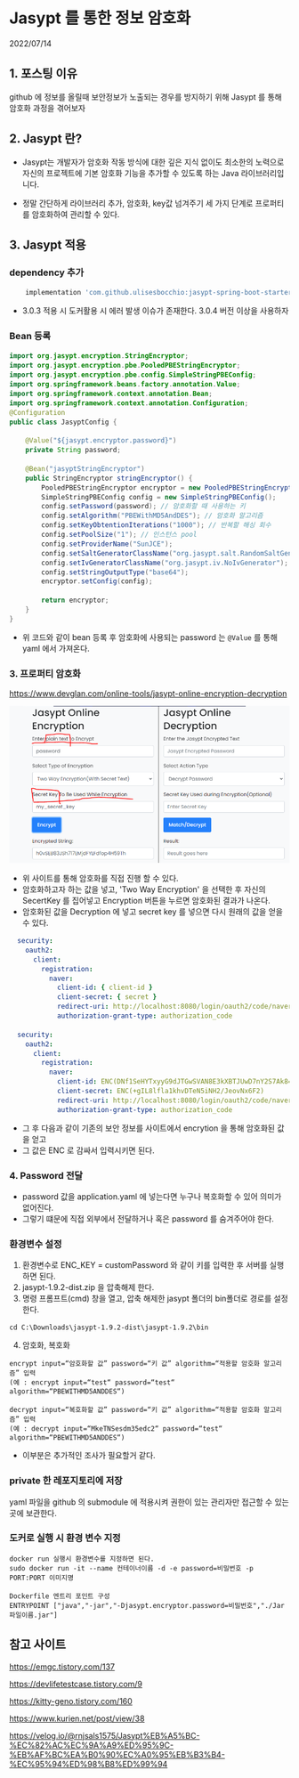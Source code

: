 # Jasypt 를 통한 정보 암호화
2022/07/14

## 1. 포스팅 이유
github 에 정보를 올릴때 보안정보가 노출되는 경우를 방지하기 위해 Jasypt 를 통해 암호화 과정을 겪어보자

## 2. Jasypt 란?
- Jasypt는 개발자가 암호화 작동 방식에 대한 깊은 지식 없이도 최소한의 노력으로 자신의 프로젝트에 기본 암호화 기능을 추가할 수 있도록 하는 Java 라이브러리입니다.

- 정말 간단하게 라이브러리 추가, 암호화, key값 넘겨주기 세 가지 단계로 프로퍼티를 암호화하여 관리할 수 있다.

## 3. Jasypt 적용
### dependency 추가
```groovy
	implementation 'com.github.ulisesbocchio:jasypt-spring-boot-starter:3.0.4'
```
- 3.0.3 적용 시 도커활용 시 에러 발생 이슈가 존재한다. 3.0.4 버전 이상을 사용하자

### Bean 등록
```java
import org.jasypt.encryption.StringEncryptor;
import org.jasypt.encryption.pbe.PooledPBEStringEncryptor;
import org.jasypt.encryption.pbe.config.SimpleStringPBEConfig;
import org.springframework.beans.factory.annotation.Value;
import org.springframework.context.annotation.Bean;
import org.springframework.context.annotation.Configuration;
@Configuration
public class JasyptConfig {

    @Value("${jasypt.encryptor.password}")
    private String password;

    @Bean("jasyptStringEncryptor")
    public StringEncryptor stringEncryptor() {
        PooledPBEStringEncryptor encryptor = new PooledPBEStringEncryptor();
        SimpleStringPBEConfig config = new SimpleStringPBEConfig();
        config.setPassword(password); // 암호화할 때 사용하는 키
        config.setAlgorithm("PBEWithMD5AndDES"); // 암호화 알고리즘
        config.setKeyObtentionIterations("1000"); // 반복할 해싱 회수
        config.setPoolSize("1"); // 인스턴스 pool
        config.setProviderName("SunJCE");
        config.setSaltGeneratorClassName("org.jasypt.salt.RandomSaltGenerator");
        config.setIvGeneratorClassName("org.jasypt.iv.NoIvGenerator");
        config.setStringOutputType("base64");
        encryptor.setConfig(config);

        return encryptor;
    }
}
```
- 위 코드와 같이 bean 등록 후 암호화에 사용되는 password 는 `@Value` 를 통해 yaml 에서 가져온다.

### 3. 프로퍼티 암호화
https://www.devglan.com/online-tools/jasypt-online-encryption-decryption

![img.png](../images/jasypt.png)

- 위 사이트를 통해 암호화를 직접 진행 할 수 있다.
- 암호화하고자 하는 값을 넣고, 'Two Way Encryption' 을 선택한 후 자신의 SecertKey 를 집어넣고 Encryption 버튼을 누르면 암호화된 결과가 나온다.
- 암호화된 값을 Decryption 에 넣고 secret key 를 넣으면 다시 원래의 값을 얻을 수 있다.

```yaml
  security:
    oauth2:
      client:
        registration:
          naver:
            client-id: { client-id }
            client-secret: { secret }
            redirect-uri: http://localhost:8080/login/oauth2/code/naver
            authorization-grant-type: authorization_code

  security:
    oauth2:
      client:
        registration:
          naver:
            client-id: ENC(DNf1SeHYTxyyG9dJTGwSVAN8E3kXBTJUwD7nY2S7Ak8=)
            client-secret: ENC(+gIL8lfla1khvDTeN5iNH2/JeovNx6F2)
            redirect-uri: http://localhost:8080/login/oauth2/code/naver
            authorization-grant-type: authorization_code
```
- 그 후 다음과 같이 기존의 보안 정보를 사이트에서 encrytion 을 통해 암호화된 값을 얻고
- 그 값은 ENC 로 감싸서 입력시키면 된다.

### 4. Password 전달
- password 값을 application.yaml 에 넣는다면 누구나 복호화할 수 있어 의미가 없어진다.
- 그렇기 떄문에 직접 외부에서 전달하거나 혹은 password 를 숨겨주어야 한다.

### 환경변수 설정
1. 환경변수로 ENC_KEY = customPassword 와 같이 키를 입력한 후 서버를 실행하면 된다.
2. jasypt-1.9.2-dist.zip 을 압축해제 한다.
3. 명령 프롬프트(cmd) 창을 열고, 압축 해제한 jasypt 폴더의 bin폴더로 경로를 설정한다.
```
cd C:\Downloads\jasypt-1.9.2-dist\jasypt-1.9.2\bin
```
4. 암호화, 복호화
```
encrypt input=“암호화할 값” password=“키 값” algorithm=“적용할 암호화 알고리즘” 입력
(예 : encrypt input=“test“ password=“test“ algorithm=“PBEWITHMD5ANDDES“)

decrypt input=“복호화할 값” password=“키 값” algorithm=“적용할 암호화 알고리즘” 입력
(예 : decrypt input=“MkeTNSesdm35edc2“ password=“test“ algorithm=“PBEWITHMD5ANDDES“)
```
- 이부분은 추가적인 조사가 필요할거 같다.

### private 한 레포지토리에 저장
yaml 파일을 github 의 submodule 에 적용시켜 권한이 있는 관리자만 접근할 수 있는곳에 보관한다.

### 도커로 실행 시 환경 변수 지정
```docker
docker run 실행시 환경변수를 지정하면 된다.
sudo docker run -it --name 컨테이너이름 -d -e password=비밀번호 -p PORT:PORT 이미지명

Dockerfile 엔트리 포인트 구성
ENTRYPOINT ["java","-jar","-Djasypt.encryptor.password=비밀번호","./Jar파일이름.jar"]
```

## 참고 사이트
https://emgc.tistory.com/137

https://devlifetestcase.tistory.com/9

https://kitty-geno.tistory.com/160

https://www.kurien.net/post/view/38

https://velog.io/@rnjsals1575/Jasypt%EB%A5%BC-%EC%82%AC%EC%9A%A9%ED%95%9C-%EB%AF%BC%EA%B0%90%EC%A0%95%EB%B3%B4-%EC%95%94%ED%98%B8%ED%99%94
